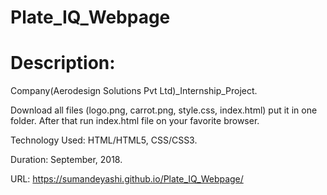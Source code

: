 # Plate_IQ_Webpage
# Description:


Company(Aerodesign Solutions Pvt Ltd)_Internship_Project.

Download all files (logo.png, carrot.png, style.css, index.html) put it in one folder.
After that run index.html file on your favorite browser. 

Technology Used: HTML/HTML5, CSS/CSS3.

Duration: September, 2018.

URL: https://sumandeyashi.github.io/Plate_IQ_Webpage/
